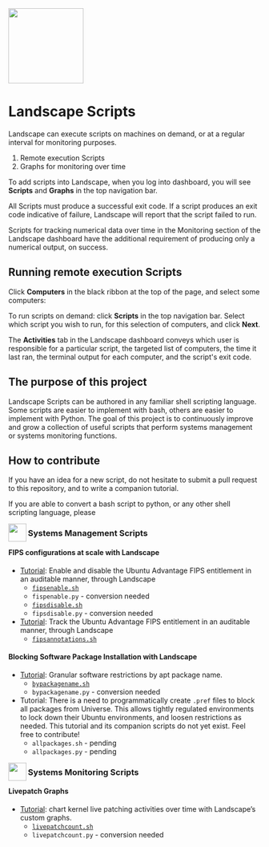 <img src="https://assets.ubuntu.com/v1/bc04c279-landscape-title-logo-white.svg" height="150">


# Landscape Scripts

Landscape can execute scripts on machines on demand, or at a regular interval for monitoring purposes.

1. Remote execution Scripts
2. Graphs for monitoring over time

To add scripts into Landscape, when you log into dashboard, you will see **Scripts** and **Graphs** in the top navigation bar.

All Scripts must produce a successful exit code. If a script produces an exit code indicative of failure, Landscape will report that the script failed to run.

Scripts for tracking numerical data over time in the Monitoring section of the Landscape dashboard have the additional requirement of producing only a numerical output, on success.

## Running remote execution Scripts
Click **Computers** in the black ribbon at the top of the page, and select some computers:

To run scripts on demand: click **Scripts** in the top navigation bar. Select which script you wish to run, for this selection of computers, and click **Next**.

The **Activities** tab in the Landscape dashboard conveys which user is responsible for a particular script, the targeted list of computers, the time it last ran, the terminal output for each computer, and the script's exit code.

## The purpose of this project

Landscape Scripts can be authored in any familiar shell scripting language. Some scripts are easier to implement with bash, others are easier to implement with Python. The goal of this project is to continuously improve and grow a collection of useful scripts that perform systems management or systems monitoring functions.

## How to contribute

If you have an idea for a new script, do not hesitate to submit a pull request to this repository, and to write a companion tutorial.

If you are able to convert a bash script to python, or any other shell scripting language, please 

<img src="https://assets.ubuntu.com/v1/c9dc2869-Use-snap-commands.svg" height="36" align="left">

### Systems Management Scripts

#### FIPS configurations at scale with Landscape

- [Tutorial](https://ubuntu.com/tutorials/manage-ua-client-fips-configurations-at-scale-with-landscape): Enable and disable the Ubuntu Advantage FIPS entitlement in an auditable manner, through Landscape
    - [`fipsenable.sh`](./management/FIPS/fipsenable.sh)
    - `fispenable.py` - conversion needed
    - [`fipsdisable.sh`](./management/FIPS/fipsdisable.sh)
    - `fipsdisable.py` - conversion needed
- [Tutorial](https://ubuntu.com/tutorials/audit-ua-client-fips-configurations-at-scale-with-landscape): Track the Ubuntu Advantage FIPS entitlement in an auditable manner, through Landscape
    - [`fipsannotations.sh`](./management/FIPS/fipsannotations.sh)

#### Blocking Software Package Installation with Landscape

- [Tutorial](https://ubuntu.com/tutorials/blocking-software-package-installation-with-landscape): Granular software restrictions by apt package name.
    - [`bypackagename.sh`](./management/Block%20Installation%20with%20Apt/bypackagename.sh)
    - `bypackagename.py` - conversion needed
- Tutorial: There is a need to programmatically create `.pref` files to block all packages from Universe. This allows tightly regulated environments to lock down their Ubuntu environments, and loosen restrictions as needed. This tutorial and its companion scripts do not yet exist. Feel free to contribute!
    - `allpackages.sh` - pending
    - `allpackages.py` - pending

<img src="https://assets.ubuntu.com/v1/d3aa493c-Build-your-first-snap.svg" height="36" align="left">

### Systems Monitoring Scripts

#### Livepatch Graphs

- [Tutorial](https://ubuntu.com/tutorials/add-livepatch-graphs-in-landscape): chart kernel live patching activities over time with Landscape’s custom graphs.
    - [`livepatchcount.sh`](./monitoring/Livepatch/livepatchcount.sh)
    - `livepatchcount.py` - conversion needed
